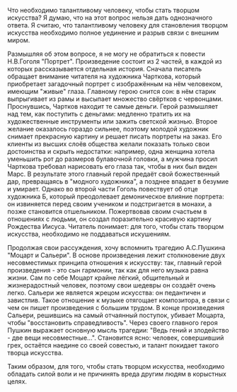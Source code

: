 Что необходимо талантливому человеку, чтобы стать творцом искусства? Я думаю, что на этот вопрос нельзя дать однозначного ответа. Я считаю, что талантливому человеку для становления творцом искусства необходимо полное уединение и разрыв связи с внешним миром. 

Размышляя об этом вопросе, я не могу не обратиться к повести Н.В.Гоголя "Портрет". Произведение состоит из 2 частей, в каждой из которых рассказывается отдельная история. Сначала писатель обращает внимание читателя на художника Чарткова, который приобретает загадочный портрет с изображённым на нём человеком, имеющим "живые" глаза. Главному герою снится сон: в нём старик выпрыгивает из рамы и высыпает множество свёртков с червонцами. Проснувшись, Чартков находит те самые деньги. Герой размышляет над тем, как поступить с деньгами: медленно тратить их на художественные инструменты или зажить светской жизнью. Второе желание оказалось гораздо сильнее, поэтому молодой художник снимает прекрасную картину и решает писать портреты на заказ. Его клиенты из высших слоёв общества желали показать только свои достоинства и скрыть недостатки: например, одна женщина хотела уменьшить рот до размеров булавочной головки, а мужчина просил Чарткова требовал нарисовать его глаза так, чтобы в них был виден Марс. В результате этого главный герой предаёт свой божественный дар, превращаясь в "модного художника", а позднее впадает в безумие и умирает. Однако во второй части Гоголь повествует об отце художника Б, который преодолевает демоническое влияние портрета: он извиняется перед своим учеником и подстригается в монахи, а позже становится отшельником. Пожертвовав своим счастьем в отношениях с людьми, он создал поразительно красивую картину Рождества Иисуса. Читатель понимает: для того, чтобы стать творцом искусства, необходимо не поддаваться искушениям. 

Продолжая свои рассуждения, хочу вспомнить трагедию А.С.Пушкина "Моцарт и Сальери". В основе произведения лежит столкновение двух несовместимых принципа отношения к искусству: так, главный герой произведения - это сын гармонии, так как для него музыка равна жизни. Сам по себе Моцарт крайне лёгкий, общительный и жизнерадостный человек, поэтому свои шедевры он создаёт очень легко. Сальери же является жрецом искусства: он педантичен и завистлив. Такое отношение к музыке отягощает композитора, в связи с чем он пишет произведения с большим трудом. В конце произведения Сальери, решившись на самый отчаянный поступок, убивает Моцарта, чтобы "восстановить справедливость". Через своего главного героя Пушкин выражает основную мысль трагедии: "Ведь гений и злодейство - две вещи несовместные...". Становится ясно: человек, совершивший грех, остаётся наедине со своей совестью, и талант покидает такого творца искусства.   

Таким образом, для того, чтобы стать творцом искусства, необходимо обладать силой воли и не причинять вреда другим людям в корыстных целях. 